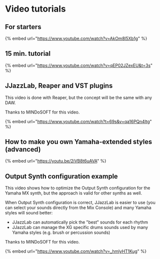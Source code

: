 # Video tutorials

## For starters

{% embed url="https://www.youtube.com/watch?v=AkOm8l5Xb1g" %}

&#x20;

## 15 min. tutorial

{% embed url="https://www.youtube.com/watch?v=qEP02JZexEU&t=3s" %}



## JJazzLab, Reaper and VST plugins

This video is done with Reaper, but the concept will be the same with any DAW.

Thanks to MINDoSOFT for this video.

{% embed url="https://www.youtube.com/watch?t=69s&v=qa16PQn4ltg" %}

## How to make you own Yamaha-extended styles (advanced)

{% embed url="https://youtu.be/2iVB8t6uAVA" %}

## Output Synth configuration example

This video shows how to optimize the Output Synth configuration for the Yamaha MX synth, but the approach is valid for other synths as well.

When Output Synth configuration is correct, JJazzLab is easier to use (you can select your sounds directly from the Mix Console) and many Yamaha styles will sound better:

* JJazzLab can automatically pick the "best" sounds for each rhythm
* JJazzLab can manage the XG specific drums sounds used by many Yamaha styles (e.g. brush or percussion sounds)

Thanks to MINDoSOFT for this video.

{% embed url="https://www.youtube.com/watch?v=_hmlyHT1Kug" %}
